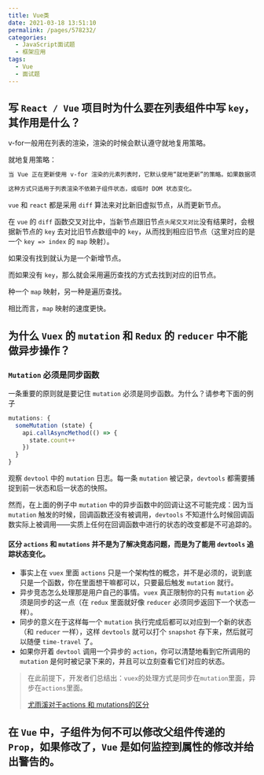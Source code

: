 ```yaml
---
title: Vue类
date: 2021-03-18 13:51:10
permalink: /pages/578232/
categories:
  - JavaScript面试题
  - 框架应用
tags:
  - Vue
  - 面试题
---
```


## 写 `React / Vue` 项目时为什么要在列表组件中写 `key`，其作用是什么？

v-for一般用在列表的渲染，渲染的时候会默认遵守就地复用策略。

就地复用策略：

```html
当 Vue 正在更新使用 v-for 渲染的元素列表时，它默认使用“就地更新”的策略。如果数据项的顺序被改变，Vue 将不会移动 DOM 元素来匹配数据项的顺序，而是就地更新每个元素，并且确保它们在每个索引位置正确渲染。

这种方式只适用于列表渲染不依赖子组件状态，或临时 DOM 状态变化。
```

`vue` 和 `react` 都是采用 `diff` 算法来对比新旧虚拟节点，从而更新节点。

在 `vue` 的 `diff` 函数交叉对比中，当新节点跟旧节点`头尾交叉对比`没有结果时，会根据新节点的 `key` 去对比旧节点数组中的 `key`，从而找到相应旧节点（这里对应的是一个 `key => index` 的 `map` 映射）。

如果没有找到就认为是一个新增节点。

而如果没有 `key`，那么就会采用遍历查找的方式去找到对应的旧节点。

种一个 `map` 映射，另一种是遍历查找。

相比而言，`map` 映射的速度更快。

## 为什么 `Vuex` 的 `mutation` 和 `Redux` 的 `reducer` 中不能做异步操作？

### `Mutation` 必须是同步函数

一条重要的原则就是要记住 `mutation` 必须是同步函数。为什么？请参考下面的例子

```javascript
mutations: {
  someMutation (state) {
    api.callAsyncMethod(() => {
      state.count++
    })
  }
}
```

观察 `devtool` 中的 `mutation` 日志。每一条 `mutation` 被记录，`devtools` 都需要捕捉到前一状态和后一状态的快照。

然而，在上面的例子中 `mutation` 中的异步函数中的回调让这不可能完成：因为当 `mutation` 触发的时候，回调函数还没有被调用，`devtools` 不知道什么时候回调函数实际上被调用——实质上任何在回调函数中进行的状态的改变都是不可追踪的。

#### 区分 `actions` 和 `mutations` 并不是为了解决竞态问题，而是为了能用 `devtools` 追踪状态变化。

- 事实上在 `vuex` 里面 `actions` 只是一个架构性的概念，并不是必须的，说到底只是一个函数，你在里面想干嘛都可以，只要最后触发 `mutation` 就行。
- 异步竞态怎么处理那是用户自己的事情。`vuex` 真正限制你的只有 `mutation` 必须是同步的这一点（在 `redux` 里面就好像 `reducer` 必须同步返回下一个状态一样）。
- 同步的意义在于这样每一个 `mutation` 执行完成后都可以对应到一个新的状态（和 `reducer` 一样），这样 `devtools` 就可以打个 `snapshot` 存下来，然后就可以随便 `time-travel` 了。
- 如果你开着 `devtool` 调用一个异步的 `action`，你可以清楚地看到它所调用的 `mutation` 是何时被记录下来的，并且可以立刻查看它们对应的状态。

> 在此前提下，开发者们总结出：`vuex`的处理方式是同步在`mutation`里面，异步在`actions`里面。
>
> [尤雨溪对于actions 和 mutations的区分](https://www.zhihu.com/question/48759748/answer/112823337)

## 在 `Vue` 中，子组件为何不可以修改父组件传递的 `Prop`，如果修改了，`Vue` 是如何监控到属性的修改并给出警告的。